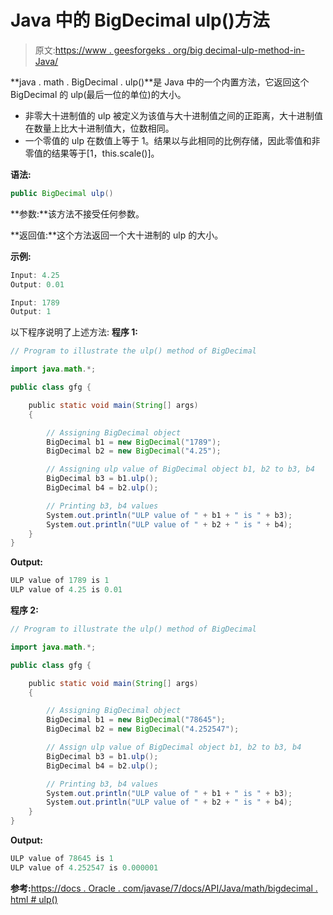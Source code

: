 # Java 中的 BigDecimal ulp()方法

> 原文:[https://www . geesforgeks . org/big decimal-ulp-method-in-Java/](https://www.geeksforgeeks.org/bigdecimal-ulp-method-in-java/)

**java . math . BigDecimal . ulp()**是 Java 中的一个内置方法，它返回这个 BigDecimal 的 ulp(最后一位的单位)的大小。

*   非零大十进制值的 ulp 被定义为该值与大十进制值之间的正距离，大十进制值在数量上比大十进制值大，位数相同。
*   一个零值的 ulp 在数值上等于 1。结果以与此相同的比例存储，因此零值和非零值的结果等于[1，this.scale()]。

**语法:**

```java
public BigDecimal ulp()

```

**参数:**该方法不接受任何参数。

**返回值:**这个方法返回一个大十进制的 ulp 的大小。

**示例:**

```java
Input: 4.25
Output: 0.01

Input: 1789
Output: 1
```

以下程序说明了上述方法:
**程序 1:**

```java
// Program to illustrate the ulp() method of BigDecimal 

import java.math.*;

public class gfg {

    public static void main(String[] args)
    {

        // Assigning BigDecimal object
        BigDecimal b1 = new BigDecimal("1789");
        BigDecimal b2 = new BigDecimal("4.25");

        // Assigning ulp value of BigDecimal object b1, b2 to b3, b4
        BigDecimal b3 = b1.ulp();
        BigDecimal b4 = b2.ulp();

        // Printing b3, b4 values
        System.out.println("ULP value of " + b1 + " is " + b3);
        System.out.println("ULP value of " + b2 + " is " + b4);
    }
}
```

**Output:**

```java
ULP value of 1789 is 1
ULP value of 4.25 is 0.01

```

**程序 2:**

```java
// Program to illustrate the ulp() method of BigDecimal 

import java.math.*;

public class gfg {

    public static void main(String[] args)
    {

        // Assigning BigDecimal object
        BigDecimal b1 = new BigDecimal("78645");
        BigDecimal b2 = new BigDecimal("4.252547");

        // Assign ulp value of BigDecimal object b1, b2 to b3, b4
        BigDecimal b3 = b1.ulp();
        BigDecimal b4 = b2.ulp();

        // Printing b3, b4 values
        System.out.println("ULP value of " + b1 + " is " + b3);
        System.out.println("ULP value of " + b2 + " is " + b4);
    }
}
```

**Output:**

```java
ULP value of 78645 is 1
ULP value of 4.252547 is 0.000001

```

**参考:**[https://docs . Oracle . com/javase/7/docs/API/Java/math/bigdecimal . html # ulp()](https://docs.oracle.com/javase/7/docs/api/java/math/BigDecimal.html#ulp())
